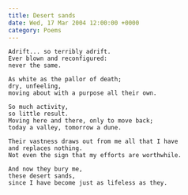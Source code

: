 ```yaml
---
title: Desert sands
date: Wed, 17 Mar 2004 12:00:00 +0000
category: Poems
---
```


    Adrift... so terribly adrift.  
    Ever blown and reconfigured:  
    never the same.

    As white as the pallor of death;  
    dry, unfeeling,  
    moving about with a purpose all their own.

    So much activity,  
    so little result.  
    Moving here and there, only to move back;  
    today a valley, tomorrow a dune.

    Their vastness draws out from me all that I have  
    and replaces nothing.  
    Not even the sign that my efforts are worthwhile.

    And now they bury me,  
    these desert sands,  
    since I have become just as lifeless as they.


